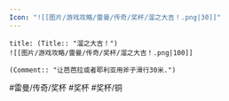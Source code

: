 ```yaml
---
Icon: "![[图片/游戏攻略/雷曼/传奇/奖杯/溜之大吉！.png|30]]"
---
```

```ad-common-bronze-trophy
title: (Title:: "溜之大吉！")
![[图片/游戏攻略/雷曼/传奇/奖杯/溜之大吉！.png|100]]

(Comment:: "让芭芭拉或者耶利亚用斧子滑行30米.")
```

#雷曼/传奇/奖杯 #奖杯 #奖杯/铜
